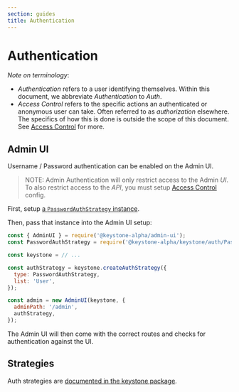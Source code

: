 ```yaml
---
section: guides
title: Authentication
---
```


# Authentication

_Note on terminology_:

- _Authentication_ refers to a user identifying themselves.
  Within this document, we abbreviate _Authentication_ to _Auth_.
- _Access Control_ refers to the specific actions an authenticated or anonymous
  user can take. Often referred to as _authorization_ elsewhere.
  The specifics of how this is done is outside the scope of this document.
  See [Access Control](../access-control.md) for more.

## Admin UI

Username / Password authentication can be enabled on the Admin UI.

> NOTE: Admin Authentication will only restrict access to the Admin _UI_.
> To also restrict access to the _API_,
> you must setup [Access Control](../access-control.md) config.

First, setup [a `PasswordAuthStrategy` instance](#passwordauthstrategy).

Then, pass that instance into the Admin UI setup:

```javascript
const { AdminUI } = require('@keystone-alpha/admin-ui');
const PasswordAuthStrategy = require('@keystone-alpha/keystone/auth/Password');

const keystone = // ...

const authStrategy = keystone.createAuthStrategy({
  type: PasswordAuthStrategy,
  list: 'User',
});

const admin = new AdminUI(keystone, {
  adminPath: '/admin',
  authStrategy,
});
```

The Admin UI will then come with the correct routes and checks for
authentication against the UI.

## Strategies

Auth strategies are
[documented in the keystone package](../../packages/keystone/auth/README.md).
